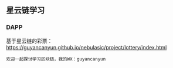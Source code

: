 
## 星云链学习  

### DAPP
基于星云链的彩票：https://guyancanyun.github.io/nebulasic/project/lottery/index.html



`欢迎一起探讨学习区块链，我的WX：guyancanyun`
